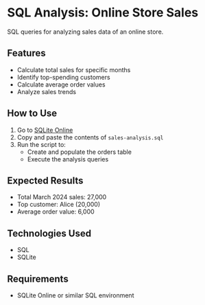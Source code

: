# SQL Analysis: Online Store Sales

SQL queries for analyzing sales data of an online store.

## Features
- Calculate total sales for specific months
- Identify top-spending customers
- Calculate average order values
- Analyze sales trends

## How to Use
1. Go to [SQLite Online](https://sqliteonline.com/)
2. Copy and paste the contents of `sales-analysis.sql`
3. Run the script to:
   - Create and populate the orders table
   - Execute the analysis queries

## Expected Results
- Total March 2024 sales: 27,000
- Top customer: Alice (20,000)
- Average order value: 6,000

## Technologies Used
- SQL
- SQLite

## Requirements
- SQLite Online or similar SQL environment 